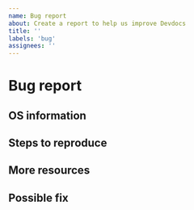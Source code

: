 ```yaml
---
name: Bug report
about: Create a report to help us improve Devdocs
title: ''
labels: 'bug'
assignees: ''
---
```


<!--
If possible fill each section
-->

# Bug report

<!--
Verify this steps before writing a new issue:

 - Search for existing issues; it's possible someone has already encountered this bug.
-->

## OS information

<!--
What operating system and browser version are you using?
-->

## Steps to reproduce

<!--
Write the steps to reproduce this bug or write a description about when and how you
encountered it
-->

## More resources

<!--
Add images, GIFs, screenshot, console output or any other resource that might help to undestand this bug
-->

## Possible fix

<!--
If you have an idea how to fix this you can write here
-->
